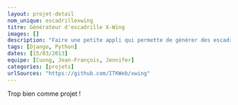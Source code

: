 ```yaml
---
layout: projet-detail
nom_unique: escadrillexwing
titre: Générateur d'escadrille X-Wing
images: []
description: "Faire une petite appli qui permette de générer des escadrilles X-Wing. On lui dit : on est 5 joueurs, on veut des escadrilles à 100 points et hop, elle propose une escadrille rebelle et une impériale."
tags: [Django, Python]
dates: [15/03/2013]
equipe: [Cuong, Jean-François, Jennifer]
categories: [projets]
urlSources: "https://github.com/ITKWeb/xwing"
---
```

Trop bien comme projet !
